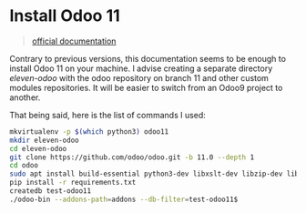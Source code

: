 # Install Odoo 11

> [official documentation](https://www.odoo.com/documentation/11.0/setup/install.html#fetch-the-sources)

Contrary to previous versions, this documentation seems to be enough to install 
Odoo 11 on your machine.
I advise creating a separate directory _eleven-odoo_ with the odoo repository on branch 11
and other custom modules repositories.
It will be easier to switch from an Odoo9 project to another.

That being said, here is the list of commands I used:

```bash
mkvirtualenv -p $(which python3) odoo11
mkdir eleven-odoo
cd eleven-odoo
git clone https://github.com/odoo/odoo.git -b 11.0 --depth 1
cd odoo
sudo apt install build-essential python3-dev libxslt-dev libzip-dev libldap2-dev libsasl2-dev\n
pip install -r requirements.txt
createdb test-odoo11
./odoo-bin --addons-path=addons --db-filter=test-odoo11$
```
